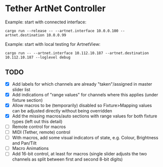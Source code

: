 # Tether ArtNet Controller

Example: start with connected interface:
```
cargo run --release -- --artnet.interface 10.0.0.100 --artnet.destination 10.0.0.99
```

Example: start with local testing for ArtnetView:
```
cargo run -- --artnet.interface 10.112.10.187 --artnet.destination 10.112.10.187 --loglevel debug
```

## TODO
- [x] Add labels for which channels are already "taken"/assigned in master slider list
- [x] Add indications of "range values" for channels where this applies (under fixture section)
- [x] Allow macros to be (temporarily) disabled so Fixture>Mapping values can be adjusted directly without being overridden
- [x] Add the missing macros/auto sections with range values for both fixture types (left out this detail)
- [ ] Remote control for macros
- [ ] MIDI (Tether, remote) control
- [ ] With macros, add some visual indicators of state, e.g. Colour, Brightness and Pan/Tilt 
- [ ] Macro Animations
- [ ] Add 16-bit control, at least for macros (single slider adjusts the two channels as split between first and second 8-bit digits)
